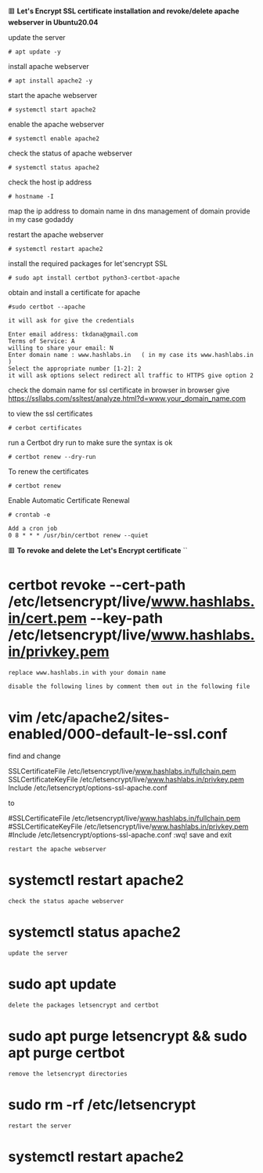 :red_square: __Let's Encrypt SSL certificate installation and revoke/delete apache webserver in Ubuntu20.04__

update the server
```
# apt update -y
```
install apache webserver
```
# apt install apache2 -y
```
start the apache webserver
```
# systemctl start apache2
```
enable the apache webserver
```
# systemctl enable apache2
```
check the status of apache webserver
```
# systemctl status apache2
```
check the host ip address
```
# hostname -I
```
map the ip address to domain name in dns management of domain provide 
in my case godaddy

restart the apache webserver
```
# systemctl restart apache2
```
install the required packages for let'sencrypt SSL
```
# sudo apt install certbot python3-certbot-apache
```
obtain and install a certificate for apache
```
#sudo certbot --apache

it will ask for give the credentials

Enter email address: tkdana@gmail.com
Terms of Service: A
willing to share your email: N
Enter domain name : www.hashlabs.in   ( in my case its www.hashlabs.in )
Select the appropriate number [1-2]: 2 
it will ask options select redirect all traffic to HTTPS give option 2
```
check the domain name for ssl certificate in browser
in browser give
https://ssllabs.com/ssltest/analyze.html?d=www.your_domain_name.com

to view the ssl certificates
```
# cerbot certificates
```
run a Certbot dry run to make sure the syntax is ok
```
# certbot renew --dry-run
```
To renew the certificates
```
# certbot renew
```
Enable Automatic Certificate Renewal
```
# crontab -e

Add a cron job
0 8 * * * /usr/bin/certbot renew --quiet
```

:red_square: __To revoke and delete the Let's Encrypt certificate__
``
# certbot revoke --cert-path /etc/letsencrypt/live/www.hashlabs.in/cert.pem --key-path /etc/letsencrypt/live/www.hashlabs.in/privkey.pem
```
replace www.hashlabs.in with your domain name

disable the following lines by comment them out in the following file
```
# vim /etc/apache2/sites-enabled/000-default-le-ssl.conf

find and change 

SSLCertificateFile /etc/letsencrypt/live/www.hashlabs.in/fullchain.pem
SSLCertificateKeyFile /etc/letsencrypt/live/www.hashlabs.in/privkey.pem
Include /etc/letsencrypt/options-ssl-apache.conf
 
to 

#SSLCertificateFile /etc/letsencrypt/live/www.hashlabs.in/fullchain.pem
#SSLCertificateKeyFile /etc/letsencrypt/live/www.hashlabs.in/privkey.pem
#Include /etc/letsencrypt/options-ssl-apache.conf
:wq! save and exit
```
restart the apache webserver
```
# systemctl restart apache2
```
check the status apache webserver
```
# systemctl status apache2
```
update the server
```
# sudo apt update
```
delete the packages letsencrypt and certbot
```
# sudo apt purge letsencrypt && sudo apt purge certbot
```
remove the letsencrypt directories
```
# sudo rm -rf /etc/letsencrypt
```
restart the server
```
# systemctl restart apache2
```



